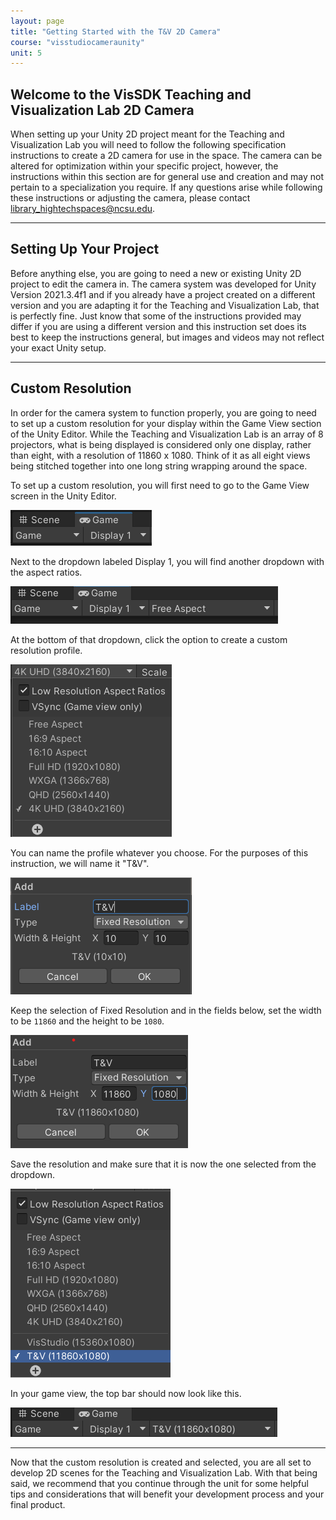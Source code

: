 ```yaml
---
layout: page
title: "Getting Started with the T&V 2D Camera"
course: "visstudiocameraunity"
unit: 5
---
```


## Welcome to the VisSDK Teaching and Visualization Lab 2D Camera

When setting up your Unity 2D project meant for the Teaching and Visualization Lab you will need to follow the following specification instructions to create a 2D camera for use in the space. The camera can be altered for optimization within your specific project, however, the instructions within this section are for general use and creation and may not pertain to a specialization you require. If any questions arise while following these instructions or adjusting the camera, please contact library_hightechspaces@ncsu.edu.

---

## Setting Up Your Project

Before anything else, you are going to need a new or existing Unity 2D project to edit the camera in. The camera system was developed for Unity Version 2021.3.4f1 and if you already have a project created on a different version and you are adapting it for the Teaching and Visualization Lab, that is perfectly fine. Just know that some of the instructions provided may differ if you are using a different version and this instruction set does its best to keep the instructions general, but images and videos may not reflect your exact Unity setup.

---

## Custom Resolution

In order for the camera system to function properly, you are going to need to set up a custom resolution for your display within the Game View section of the Unity Editor. While the Teaching and Visualization Lab is an array of 8 projectors, what is being displayed is considered only one display, rather than eight, with a resolution of 11860 x 1080. Think of it as all eight views being stitched together into one long string wrapping around the space.

To set up a custom resolution, you will first need to go to the Game View screen in the Unity Editor.

![Switch to game view](images/gameview.png)

Next to the dropdown labeled Display 1, you will find another dropdown with the aspect ratios.

![Open aspect ratios](images/aspectratio.png)

At the bottom of that dropdown, click the option to create a custom resolution profile.

![Click to add custom aspect ratio](images/dropdown.png)

You can name the profile whatever you choose. For the purposes of this instruction, we will name it "T&V".

![Set name of custom aspect ratio](images/namevisstudio.png)

Keep the selection of Fixed Resolution and in the fields below, set the width to be ```11860``` and the height to be ```1080```.

![Set values of custom aspect ratio](images/setresolution.png)

Save the resolution and make sure that it is now the one selected from the dropdown.

![Save custom aspect ratio](images/saved.png)

In your game view, the top bar should now look like this.

![Final result](images/finalaspectratio.png)

---

Now that the custom resolution is created and selected, you are all set to develop 2D scenes for the Teaching and Visualization Lab. With that being said, we recommend that you continue through the unit for some helpful tips and considerations that will benefit your development process and your final product.
